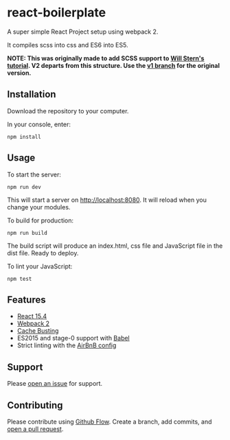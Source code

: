 # react-boilerplate

A super simple React Project setup using webpack 2.

It compiles scss into css and ES6 into ES5.

**NOTE: This was originally made to add SCSS support to [Will Stern's tutorial](https://github.com/learncodeacademy/react-js-tutorials). V2 departs from this structure. Use the [v1 branch](https://github.com/eddyerburgh/react-boilerplate/tree/v1) for the original version.**

## Installation

Download the repository to your computer.

In your console, enter:

```
npm install
```

## Usage

To start the server:

```
npm run dev
```

This will start a server on [http://localhost:8080](http://localhost:8080). It will reload when you change your modules.

To build for production:

```
npm run build
```

The build script will produce an index.html, css file and JavaScript file in the dist file. Ready to deploy.

To lint your JavaScript:

```
npm test
```

## Features

* [React 15.4](https://github.com/facebook/react/releases/tag/v15.4.0)
* [Webpack 2](https://webpack.js.org/)
* [Cache Busting](https://www.keycdn.com/support/what-is-cache-busting/)
* ES2015 and stage-0 support with [Babel](https://babeljs.io/)
* Strict linting with the [AirBnB config](https://github.com/airbnb/javascript/tree/master/packages/eslint-config-airbnb)

## Support

Please [open an issue](https://github.com/eddyerburgh/react-boilerplate/issues/new) for support.

## Contributing

Please contribute using [Github Flow](https://guides.github.com/introduction/flow/). Create a branch, add commits, and [open a pull request](https://github.com/eddyerburgh/react-boilerplate/compare/).
